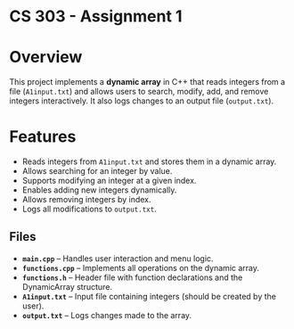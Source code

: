 # CS 303 - Assignment 1 

# Overview
This project implements a **dynamic array** in C++ that reads integers from a file (`A1input.txt`) and allows users to search, modify, add, and remove integers interactively. It also logs changes to an output file (`output.txt`).

# Features
- Reads integers from `A1input.txt` and stores them in a dynamic array.
- Allows searching for an integer by value.
- Supports modifying an integer at a given index.
- Enables adding new integers dynamically.
- Allows removing integers by index.
- Logs all modifications to `output.txt`.

## Files
- **`main.cpp`** – Handles user interaction and menu logic.
- **`functions.cpp`** – Implements all operations on the dynamic array.
- **`functions.h`** – Header file with function declarations and the DynamicArray structure.
- **`A1input.txt`** – Input file containing integers (should be created by the user).
- **`output.txt`** – Logs changes made to the array.
